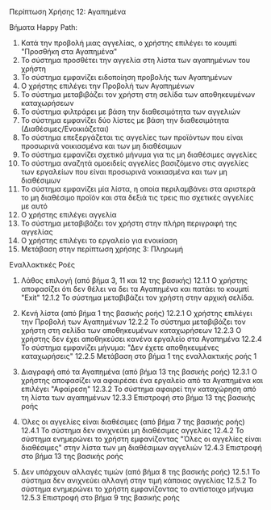 Περίπτωση Χρήσης 12: Αγαπημένα

Βήματα Happy Path:
1. Κατά την προβολή μιας αγγελίας, ο χρήστης επιλέγει το κουμπί "Προσθήκη στα Αγαπημένα"
2. Το σύστημα προσθέτει την αγγελία στη λίστα των αγαπημένων του χρήστη
3. Το σύστημα εμφανίζει ειδοποίηση προβολής των Αγαπημένων
4. Ο χρήστης επιλέγει την Προβολή των Αγαπημένων 
5. Το σύστημα μεταβιβάζει τον χρήστη στη σελίδα των αποθηκευμένων καταχωρήσεων
6. Το σύστημα φιλτράρει με βάση την διαθεσιμότητα των αγγελιών
7. Το σύστημα εμφανίζει δύο λίστες με βάση την διαθεσιμότητα (Διαθέσιμες/Ενοικιάζεται)
8. Το σύστημα επεξεργάζεται τις αγγελίες των προϊόντων που είναι προσωρινά νοικιασμένα και των μη διαθέσιμων
9. Το σύστημα εμφανίζει σχετικό μήνυμα για τις μη διαθέσιμες αγγελίες
10. Το σύστημα αναζητά ομοειδείς αγγελίες βασιζόμενο στις αγγελίες των εργαλείων που είναι προσωρινά νοικιασμένα και των μη διαθέσιμων
11. Το σύστημα εμφανίζει μία λίστα, η οποία περιλαμβάνει στα αριστερά το μη διαθέσιμο προϊόν και στα δεξιά τις τρεις πιο σχετικές αγγελίες με αυτό
12. Ο χρήστης επιλέγει αγγελία
13. Το σύστημα μεταβιβάζει τον χρήστη στην πλήρη περιγραφή της αγγελίας
14. Ο χρήστης επιλέγει το εργαλείο για ενοικίαση
15. Μετάβαση στην περίπτωση χρήσης 3: Πληρωμή

Εναλλακτικές Ροές
1. Λάθος επιλογή (από βήμα 3, 11 και 12 της βασικής)
12.1.1 Ο χρήστης αποφασίζει ότι δεν θέλει να δει τα Αγαπημένα και πατάει το κουμπί "Exit"
12.1.2 Το σύστημα μεταβιβάζει τον χρήστη στην αρχική σελίδα.

2. Κενή λίστα (από βήμα 1 της βασικής ροής)
12.2.1 Ο χρήστης επιλέγει την Προβολή των Αγαπημένων 
12.2.2 Το σύστημα μεταβιβάζει τον χρήστη στη σελίδα των αποθηκευμένων καταχωρήσεων
12.2.3 Ο χρήστης δεν έχει αποθηκεύσει κανένα εργαλείο στα Αγαπημένα
12.2.4 Το σύστημα εμφανίζει μήνυμα: "Δεν έχετε αποθηκευμένες καταχωρήσεις"
12.2.5 Μετάβαση στο βήμα 1 της εναλλακτικής ροής 1

3. Διαγραφή από τα Αγαπημένα (από βήμα 13 της βασικής ροής)
12.3.1 Ο χρήστης αποφασίζει να αφαιρέσει ένα εργαλείο από τα Αγαπημένα και επιλέγει "Αφαίρεση" 
12.3.2 Το σύστημα αφαιρεί την καταχώρηση από τη λίστα των αγαπημένων
12.3.3 Επιστροφή στο βήμα 13 της βασικής ροής

4. Όλες οι αγγελίες είναι διαθέσιμες (από βήμα 7 της βασικής ροής)
12.4.1 Το σύστημα δεν ανιχνεύει μη διαθέσιμες αγγελίες
12.4.2 Το σύστημα ενημερώνει το χρήστη εμφανίζοντας "Όλες οι αγγελίες είναι διαθέσιμες" στην λίστα των μη διαθέσιμων αγγελιών
12.4.3 Επιστροφή στο βήμα 13 της βασικής ροής

5. Δεν υπάρχουν αλλαγές τιμών (από βήμα 8 της βασικής ροής)
12.5.1 Το σύστημα δεν ανιχνεύει αλλαγή στην τιμή κάποιας αγγελίας
12.5.2 Το σύστημα ενημερώνει το χρήστη εμφανίζοντας το αντίστοιχο μήνυμα
12.5.3 Επιστροφή στο βήμα 9 της βασικής ροής